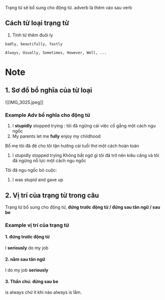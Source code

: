 Trạng từ sẽ bổ sung cho động từ.
adverb là thêm vào sau verb


## Cách từ loại trạng từ
1. Tính từ thêm đuôi ly
```
badly, beautifully, fastly
```

```
Always, Usually, Sometimes, However, Well, ...
```


# Note
## 1. Sơ đồ bổ nghĩa của từ loại
![[IMG_3025.jpeg]]


### Example Adv bổ nghĩa cho động từ 

1. I **stupidly** stopped trying : tôi đã ngừng cái việc cố gắng một cách ngu ngốc
2. My parents let me **fully** enjoy my childhood

Bố mẹ tôi đã đẻ cho tôi tận hưởng cái tuổi thơ một cách hoàn toàn

1. I stupidly stopped trying
Không bất ngờ gì tôi đã trở nên kiêu căng và tôi đã ngừng nỗ lực một cách ngu ngốc


Tôi đã ngu ngốc bỏ cuộc:
1. I was stupid and gave up

## 2. Vị trí của trạng từ trong câu

Trạng từ bổ sung cho động từ, **đứng trước động từ / đứng sau tân ngữ /  sau be**

### Example vị trí của trạng từ
#### 1. đứng trước động từ
I **seriously** do my job

#### 2. nằm sau tân ngữ
I do my job **seriously**

#### 3. Thần chú: đứng sau be
is always chứ ít khi nào always is lắm.



